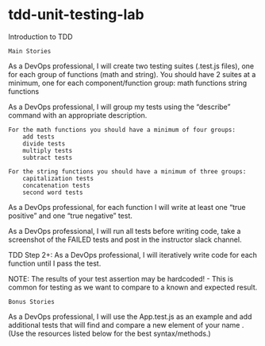# tdd-unit-testing-lab
Introduction to TDD



	Main Stories

As a DevOps professional, I will create two testing suites (.test.js files), one for each group of functions (math and string). 
You should have 2 suites at a minimum, one for each component/function group:
	math functions
	string functions

As a DevOps professional, I will group my tests using the “describe” command with an appropriate description. 
	
	For the math functions you should have a minimum of four groups:
		add tests
		divide tests
		multiply tests
		subtract tests

	For the string functions you should have a minimum of three groups:
		capitalization tests
		concatenation tests
		second word tests

As a DevOps professional, for each function I will write at least  one “true positive” and one “true negative” test.

As a DevOps professional, I will run all tests before writing code, take a screenshot of the FAILED tests and post in the instructor slack channel.

TDD Step 2+: As a DevOps professional, I will iteratively write code for each function until I pass the test.

NOTE: The results of your test assertion may be hardcoded! - This is common for testing as we want to compare to a known and expected result.

	Bonus Stories

As a DevOps professional, I will use the App.test.js as an example and add additional tests that will find and compare a new element of your name . (Use the resources listed below for the best syntax/methods.)
